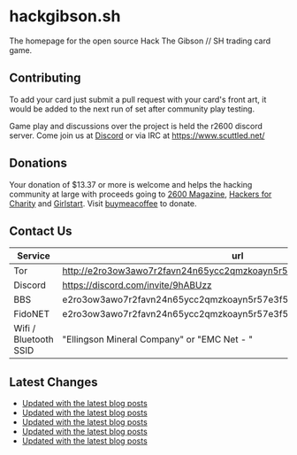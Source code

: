# hackgibson.sh
The homepage for the open source Hack The Gibson // SH trading card game.


## Contributing

To add your card just submit a pull request with your card's front art, it would be added to the next run of set after community play testing.

Game play and discussions over the project is held the r2600 discord server. Come join us at [Discord](https://discord.com/invite/9hABUzz) or via IRC at https://www.scuttled.net/


## Donations

Your donation of $13.37 or more is welcome and helps the hacking community at large with proceeds going to [2600 Magazine](https://2600.com/), [Hackers for Charity](https://hackersforcharity.org) and [Girlstart](https://girlstart.org).  Visit [buymeacoffee](https://www.buymeacoffee.com/hackgibson.sh) to donate.


## Contact Us

Service | url
-|-
Tor | http://e2ro3ow3awo7r2favn24n65ycc2qmzkoayn5r57e3f56nvjwdcgg32ad.onion
Discord | https://discord.com/invite/9hABUzz
BBS | e2ro3ow3awo7r2favn24n65ycc2qmzkoayn5r57e3f56nvjwdcgg32ad.onion:23
FidoNET | e2ro3ow3awo7r2favn24n65ycc2qmzkoayn5r57e3f56nvjwdcgg32ad.onion:24554
Wifi / Bluetooth SSID | "Ellingson Mineral Company" or "EMC Net - <fidonet address>"

## Latest Changes
<!-- BLOG-POST-LIST:START -->
- [Updated with the latest blog posts](https://github.com/DFW2600/hackgibson.sh/commit/aa214978a3b5e0ce57044fc2df99da187de18b1c)
- [Updated with the latest blog posts](https://github.com/DFW2600/hackgibson.sh/commit/d15bf510fd35bfcb93a901098435fd2db6fa4f5e)
- [Updated with the latest blog posts](https://github.com/DFW2600/hackgibson.sh/commit/77e578e2b14540a24e6e6abdcb4d89dad9799ca2)
- [Updated with the latest blog posts](https://github.com/DFW2600/hackgibson.sh/commit/c1df14367b3237a6f93b6f808f886530108214a2)
- [Updated with the latest blog posts](https://github.com/DFW2600/hackgibson.sh/commit/b5e500bf21063ebbbd0892ca8e77869eacf47103)
<!-- BLOG-POST-LIST:END -->
